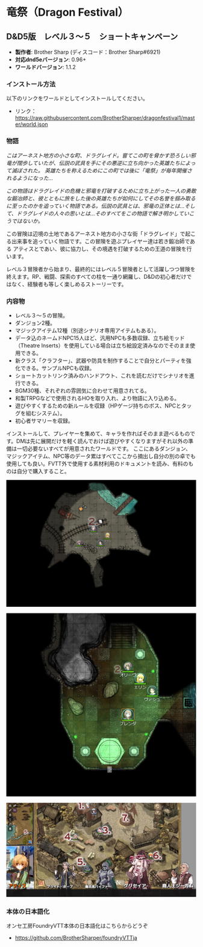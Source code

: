# 竜祭（Dragon Festival）
## D&D5版　レベル３～５　ショートキャンペーン

* **製作者**: Brother Sharp (ディスコード：Brother Sharp#6921)
* **対応dnd5eバージョン**: 0.96+
* **ワールドバージョン**: 1.1.2 

### インストール方法

以下のリンクをワールドとしてインストールしてください。

* リンク： https://raw.githubusercontent.com/BrotherSharper/dragonfestival1/master/world.json

### 物語
*こはアーネスト地方の小さな町、ドラグレイド。嘗てこの町を脅かす恐ろしい邪竜が闊歩していたが、伝説の武具を手にその悪逆に立ち向かった英雄たちによって滅ぼされた。*
*英雄たちを称えるためにこの町では後に「竜祭」が毎年開催されるようになった…*

*この物語はドラグレイドの危機と邪竜を打破するために立ち上がった一人の勇敢な鍛冶師と、彼とともに旅をした後の英雄たちが如何にしてその名誉を掴み取るに至ったのかを追っていく物語である。伝説の武具とは、邪竜の正体とは…そして、ドラグレイドの人々の思いとは…そのすべてをこの物語で解き明かしていこうではないか。*

この冒険は辺境の土地であるアーネスト地方の小さな街「ドラグレイド」で起こる出来事を追っていく物語です。この冒険を遊ぶプレイヤー達は若き鍛冶師である アティスとであい、彼に協力し、その境遇を打破するための王道の冒険を行います。

レベル３冒険者から始まり、最終的にはレベル５冒険者として活躍しつつ冒険を終えます。RP、戦闘、探索のすべての柱を一通り網羅し、D&Dの初心者だけではなく、経験者も等しく楽しめるストーリーです。

### 内容物
* レベル３～５の冒険。
* ダンジョン2種。
* マジックアイテム12種（別途シナリオ専用アイテムもある）。
* データ込のネームドNPC15人ほど、汎用NPCも多数収録、立ち絵モッド（Theatre Inserts）を使用している場合は立ち絵設定済みなのでそのまま使用できる。
* 新クラス「クラフター」、武器や防具を制作することで自分とパーティを強化できる。サンプルNPCも収録。
* ショートカットリンク済みのハンドアウト、これを読むだけでシナリオを進行できる。
* BGM30種、それぞれの雰囲気に合わせて用意されてる。
* 和製TRPGなどで使用されるHOを取り入れ、より物語に入り込める。
* 遊びやすくするための新ルールを収録（HPゲージ持ちのボス、NPCとタッグを組むシステム）。
* 初心者サマリーを収録。

インストールして、プレイヤーを集めて、キャラを作ればそのまま遊べるものです。DMは先に展開だけを軽く読んでおけば遊びやすくなりますがそれ以外の準備は一切必要ないすべてが用意されたワールドです。
ここにあるダンジョン、マジックアイテム、NPC等のデータ累はすべてここから摘出し自分の別の卓でも使用しても良い。FVTT外で使用する素材利用のドキュメントを読み、有料のものは自分で購入すること。

![image1](image1.jpg)

![image2](image2.jpg)

![image3](image3.jpg)

### 本体の日本語化
オンセ工房FoundryVTT本体の日本語化はこちらからどうぞ

* https://github.com/BrotherSharper/foundryVTTja